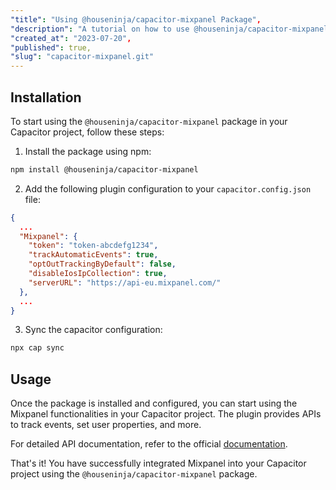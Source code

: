 ```yaml
---
"title": "Using @houseninja/capacitor-mixpanel Package",
"description": "A tutorial on how to use @houseninja/capacitor-mixpanel package in Capacitor projects",
"created_at": "2023-07-20",
"published": true,
"slug": "capacitor-mixpanel.git"
---
```


## Installation

To start using the `@houseninja/capacitor-mixpanel` package in your Capacitor project, follow these steps:

1. Install the package using npm:

```bash
npm install @houseninja/capacitor-mixpanel
```

2. Add the following plugin configuration to your `capacitor.config.json` file:

```json
{
  ...
  "Mixpanel": {
    "token": "token-abcdefg1234",
    "trackAutomaticEvents": true,
    "optOutTrackingByDefault": false,
    "disableIosIpCollection": true,
    "serverURL": "https://api-eu.mixpanel.com/"
  },
  ...
}
```

3. Sync the capacitor configuration:

```bash
npx cap sync
```

## Usage

Once the package is installed and configured, you can start using the Mixpanel functionalities in your Capacitor project. The plugin provides APIs to track events, set user properties, and more. 

For detailed API documentation, refer to the official [documentation](https://www.npmjs.com/package/@houseninja/capacitor-mixpanel).

That's it! You have successfully integrated Mixpanel into your Capacitor project using the `@houseninja/capacitor-mixpanel` package.
